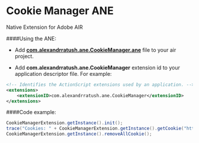Cookie Manager ANE
=============================
Native Extension for Adobe AIR

####Using the ANE:

* Add **[com.alexandrratush.ane.CookieManager.ane](https://github.com/alexandrratush/Cookie-Manager-ANE/tree/master/ane/bin)** file to your air project.

* Add **com.alexandrratush.ane.CookieManager** extension id to your application descriptor file. For example:
```xml
<!-- Identifies the ActionScript extensions used by an application. -->
<extensions>
	<extensionID>com.alexandrratush.ane.CookieManager</extensionID>
</extensions>
```

####Code example:

```ActionScript
CookieManagerExtension.getInstance().init();
trace("Cookies: " + CookieManagerExtension.getInstance().getCookie("http://vk.com/"));
CookieManagerExtension.getInstance().removeAllCookie();
```